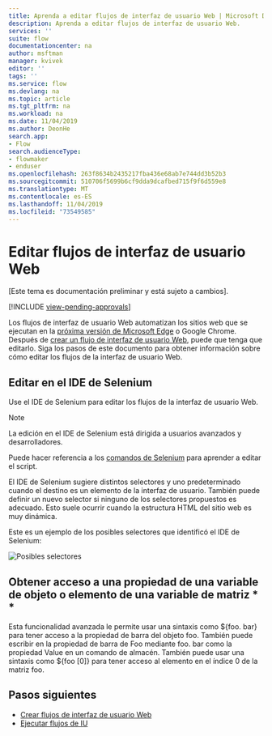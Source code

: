 ```yaml
---
title: Aprenda a editar flujos de interfaz de usuario Web | Microsoft Docs
description: Aprenda a editar flujos de interfaz de usuario Web.
services: ''
suite: flow
documentationcenter: na
author: msftman
manager: kvivek
editor: ''
tags: ''
ms.service: flow
ms.devlang: na
ms.topic: article
ms.tgt_pltfrm: na
ms.workload: na
ms.date: 11/04/2019
ms.author: DeonHe
search.app:
- Flow
search.audienceType:
- flowmaker
- enduser
ms.openlocfilehash: 263f8634b2435217fba436e68ab7e744dd3b52b3
ms.sourcegitcommit: 510706f5699b6cf9dda9dcafbed715f9f6d559e8
ms.translationtype: MT
ms.contentlocale: es-ES
ms.lasthandoff: 11/04/2019
ms.locfileid: "73549585"
---
```

# <a name="edit-web-ui-flows"></a>Editar flujos de interfaz de usuario Web

[Este tema es documentación preliminar y está sujeto a cambios].

[!INCLUDE [view-pending-approvals](../includes/cc-rebrand.md)]

Los flujos de interfaz de usuario Web automatizan los sitios web que se ejecutan en la [próxima versión de Microsoft Edge](https://www.microsoftedgeinsider.com/) o Google Chrome. Después de [crear un flujo de interfaz de usuario Web](create-web.md), puede que tenga que editarlo. Siga los pasos de este documento para obtener información sobre cómo editar los flujos de la interfaz de usuario Web.

## <a name="edit-in-selenium-ide"></a>Editar en el IDE de Selenium

Use el IDE de Selenium para editar los flujos de la interfaz de usuario Web.

>[!NOTE]
>La edición en el IDE de Selenium está dirigida a usuarios avanzados y desarrolladores.

Puede hacer referencia a los [comandos de Selenium](https://www.seleniumhq.org/selenium-ide/docs/en/api/commands/) para aprender a editar el script.

El IDE de Selenium sugiere distintos selectores y uno predeterminado cuando el destino es un elemento de la interfaz de usuario. También puede definir un nuevo selector si ninguno de los selectores propuestos es adecuado. Esto suele ocurrir cuando la estructura HTML del sitio web es muy dinámica.

Este es un ejemplo de los posibles selectores que identificó el IDE de Selenium:

![Posibles selectores](../media/edit-web/possible-selectors.png "Posibles selectores")

## <a name="accessing-a-property-of-an-object-variable-or-item-of-an-array-variable"></a>Obtener acceso a una propiedad de una variable de objeto o elemento de una variable de matriz * *

Esta funcionalidad avanzada le permite usar una sintaxis como \${foo. bar} para tener acceso a la propiedad de barra del objeto foo. También puede escribir en la propiedad de barra de Foo mediante foo. bar como la propiedad Value en un comando de almacén. También puede usar una sintaxis como \${foo [0]} para tener acceso al elemento en el índice 0 de la matriz foo.

## <a name="next-steps"></a>Pasos siguientes

- [Crear flujos de interfaz de usuario Web](create-web.md)
- [Ejecutar flujos de IU](run-ui-flow.md)
